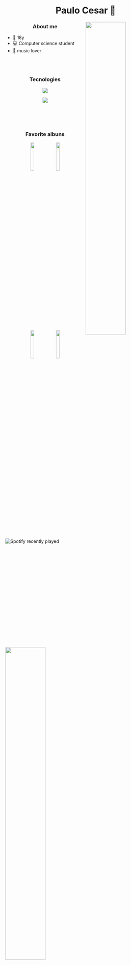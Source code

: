  <h1 align="center">Paulo Cesar 📗</h1>
 <div>
   <img align="right" src="https://cdn.discordapp.com/attachments/1020046868794847412/1025104396905873438/8c8f55031342899312a5471a18baeb56.jpg" width="50%"/>
 </div>
 
<div>
 <h3 align="center">About me</h3>
 <ul>
   <li>🎈 18y</li>
   <li>💻 Computer science student</li>
   <li>🎵 music lover</li>
 <ul>
</div>

<div align="center">
  <br>
  <br>
  <h3>Tecnologies</h3>
    <p>
        <img src="https://skillicons.dev/icons?i=html,css,js,tailwind" />
    </p>
    <p>
        <img src="https://skillicons.dev/icons?i=java,python,c" />
    </p>
   <br>
</div>
 
<br>

<img align="left" src="https://cdn.discordapp.com/attachments/1020046868794847412/1025103164808114227/iam4ming-anime.gif" width="50%"/>

<br>

<div align="center">
  <h3> Favorite albuns </h3>
  <div>
    <img src="https://t2.genius.com/unsafe/631x0/https%3A%2F%2Fimages.genius.com%2F395eb4a5e6aa04c8574425345cd816f5.894x894x1.png" width="15%">
    <img src="https://t2.genius.com/unsafe/631x0/https%3A%2F%2Fimages.genius.com%2F522b64c7d14b49c118a4b18bed212278.1000x1000x1.jpg" width="15%">
  </div>
  <div>
    <img src="https://t2.genius.com/unsafe/631x0/https%3A%2F%2Fimages.genius.com%2F0163fd2bf458dcb8fa4a276b1b03fe98.999x999x1.png" width="15%">
    <img src="https://t2.genius.com/unsafe/631x0/https%3A%2F%2Fimages.genius.com%2Feae7745edb096f44cccfd9123e52a4f1.1000x1000x1.png" width="15%">
  </div>
</div>

<br>
<br>
<br>

![Spotify recently played](https://spotify-recently-played-readme.vercel.app/api?user=4gvin36hbuyictiwzrvnis9b1&count=5&width=1000)
